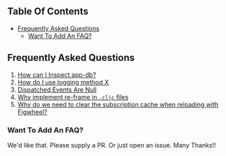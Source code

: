 <!-- START doctoc generated TOC please keep comment here to allow auto update -->
<!-- DON'T EDIT THIS SECTION, INSTEAD RE-RUN doctoc TO UPDATE -->
## Table Of Contents

- [Frequently Asked Questions](#frequently-asked-questions)
  - [Want To Add An FAQ?](#want-to-add-an-faq)

<!-- END doctoc generated TOC please keep comment here to allow auto update -->

## Frequently Asked Questions

1. [How can I Inspect app-db?](Inspecting-app-db.md)
2. [How do I use logging method X](Logging.md)
3. [Dispatched Events Are Null](Null-Dispatched-Events.md)
4. [Why implement re-frame in `.cljc` files](Why-CLJC.md)
5. [Why do we need to clear the subscription cache when reloading with Figwheel?](Why-Clear-Sub-Cache.md)




### Want To Add An FAQ?  

We'd like that.  Please supply a PR.  Or just open an issue. Many Thanks!!
